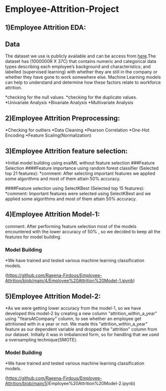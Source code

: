 # Employee-Attrition-Project
## 1)Employee Attrition EDA:
## Data
The dataset we use is publicly available and can be access from [here](https://excelbianalytics.com/wp/downloads-21-sample-csv-files-data-sets-for-testing-till-5-million-records-hr-analytics-for-attrition/).The dataset has (1000000R X 37C) that contains numeric and categorical data types describing each employee’s background and characteristics; and labelled (supervised learning) with whether they are still in the company or whether they have gone to work somewhere else. Machine Learning models can help to understand and determine how these factors relate to workforce attrition. 

*checking for the null values.
*checking for the duplicate values.
*Univariate Analysis
*Bivariate Analysis
*Multivariate Analysis
## 2)Employee Attrition Preprocessing:
*Checking for outliers
*Data Cleaning
*Pearson Correlation
*One-Hot Encoding
*Feature Scaling(Normalization)
## 3)Employee Attrition feature selection:
*Initial model building using evalML without feature selection
###Feature Selection
####Feature importance using random forest classifier (Selected top 21 features):
*comment: After selecting important features we applied some algorithms and most of them attain 50% accuracy.

####Feature selection using SelectKBest (Selected top 15 features):
*comment: Important features were selected using SelectKBest and we applied some algorithms and most of them attain 50% accuracy.

## 4)Employee Attrition Model-1:
comment: After performing feature selection most of the models encountered with the lower accuracy of 50% , so we decided to keep all the features for model building.

### Model Building
*We have trained and tested various machine learning classification models.

(https://github.com/Raeena-Firdous/Employee-Attrition/blob/main/4/Employee%20Attrition%20Model-1.ipynb)

## 5)Employee Attrition Model-2:
*As we were getting lower accuracy from the model-1, so we have developed this model-2 by creating a new column "attrition_within_a_year" using "YearsAtCompany" column, to see whether an employee get attritioned with in a year or not. We made this "attrition_within_a_year" feature as our dependent variable and dropped the "attrition" column from our dataset. Initially it was in imbalanced form, so for handling that we used a oversampling technique(SMOTE).

### Model Building
*We have trained and tested various machine learning classification models.

(https://github.com/Raeena-Firdous/Employee-Attrition/blob/main/5)Employee%20Attrition%20Model-2.ipynb)
